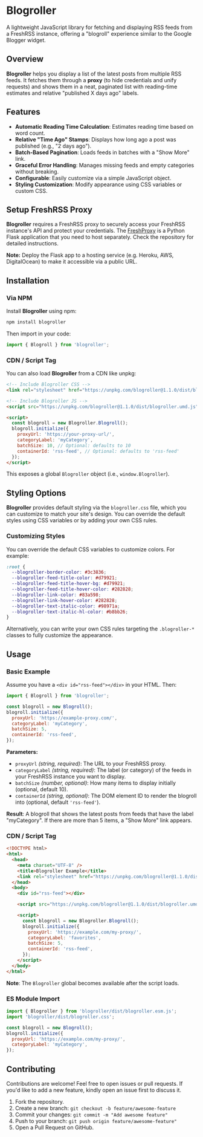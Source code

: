 # Blogroller

A lightweight JavaScript library for fetching and displaying RSS feeds from a FreshRSS instance, offering a "blogroll" experience similar to the Google Blogger widget.

## Overview

**Blogroller** helps you display a list of the latest posts from multiple RSS feeds. It fetches them through a **proxy** (to hide credentials and unify requests) and shows them in a neat, paginated list with reading-time estimates and relative "published X days ago" labels.

## Features

- **Automatic Reading Time Calculation**: Estimates reading time based on word count.
- **Relative "Time Ago" Stamps**: Displays how long ago a post was published (e.g., "2 days ago").
- **Batch-Based Pagination**: Loads feeds in batches with a "Show More" link.
- **Graceful Error Handling**: Manages missing feeds and empty categories without breaking.
- **Configurable**: Easily customize via a simple JavaScript object.
- **Styling Customization**: Modify appearance using CSS variables or custom CSS.

## Setup FreshRSS Proxy
**Blogroller** requires a FreshRSS proxy to securely access your FreshRSS instance's API and protect your credentials. The [FreshProxy](https://github.com/hstct/FreshProxy) is a Python Flask application that you need to host separately. Check the repository for detailed instructions.

**Note:** Deploy the Flask app to a hosting service (e.g. Heroku, AWS, DigitalOcean) to make it accessible via a public URL.

## Installation

### Via NPM
Install **Blogroller** using npm:
```bash
npm install blogroller
```

Then import in your code:
```js
import { Blogroll } from 'blogroller';
```

### CDN / Script Tag

You can also load **Blogroller** from a CDN like unpkg:
```html
<!-- Include Blogroller CSS -->
<link rel="stylesheet" href="https://unpkg.com/blogroller@1.1.0/dist/blogroller.css" />

<!-- Include Blogroller JS -->
<script src="https://unpkg.com/blogroller@1.1.0/dist/blogroller.umd.js"></script>

<script>
  const blogroll = new Blogroller.Blogroll();
  blogroll.initialize({
    proxyUrl: 'https://your-proxy-url/',
    categoryLabel: 'myCategory',
    batchSize: 10, // Optional: defaults to 10
    containerId: 'rss-feed', // Optional: defaults to 'rss-feed'
  });
</script>
```

This exposes a global `Blogroller` object (i.e., `window.Blogroller`).

## Styling Options

**Blogroller** provides default styling via the `blogroller.css` file, which you can customize to match your site's design. You can override the default styles using CSS variables or by adding your own CSS rules.

### Customizing Styles
You can override the default CSS variables to customize colors. For example:
```css
:root {
  --blogroller-border-color: #3c3836;
  --blogroller-feed-title-color: #d79921;
  --blogroller-feed-title-hover-bg: #d79921;
  --blogroller-feed-title-hover-color: #282828;
  --blogroller-link-color: #83a598;
  --blogroller-link-hover-color: #282828;
  --blogroller-text-italic-color: #98971a;
  --blogroller-text-italic-hl-color: #b8bb26;
}
```

Alternatively, you can write your own CSS rules targeting the `.blogroller-*` classes to fully customize the appearance.

## Usage

### Basic Example
Assume you have a `<div id="rss-feed"></div>` in your HTML. Then:
```js
import { Blogroll } from 'blogroller';

const blogroll = new Blogroll();
blogroll.initialize({
  proxyUrl: 'https://example-proxy.com/',
  categoryLabel: 'myCategory',
  batchSize: 5,
  containerId: 'rss-feed',
});
```
**Parameters:**
- `proxyUrl` _(string, required)_: The URL to your FreshRSS proxy.
- `categoryLabel` _(string, required)_: The label (or category) of the feeds in your FreshRSS instance you want to display.
- `batchSize` _(number, optional)_: How many items to display initially (optional, default 10).
- `containerId` _(string, optional)_: The DOM element ID to render the blogroll into (optional, default `'rss-feed'`).

**Result**: A blogroll that shows the latest posts from feeds that have the label "myCategory". If there are more than 5 items, a "Show More" link appears.

### CDN / Script Tag
```html
<!DOCTYPE html>
<html>
  <head>
    <meta charset="UTF-8" />
    <title>Blogroller Example</title>
    <link rel="stylesheet" href="https://unpkg.com/blogroller@1.1.0/dist/blogroller.css" />
  </head>
  <body>
    <div id="rss-feed"></div>

    <script src="https://unpkg.com/blogroller@1.1.0/dist/blogroller.umd.js"></script>

    <script>
      const blogroll = new Blogroller.Blogroll();
      blogroll.initialize({
        proxyUrl: 'https://example.com/my-proxy/',
        categoryLabel: 'favorites',
        batchSize: 5,
        containerId: 'rss-feed',
      });
    </script>
  </body>
</html>
```

**Note**: The `Blogroller` global becomes available after the script loads.

### ES Module Import
```js
import { Blogroller } from 'blogroller/dist/blogroller.esm.js';
import 'blogroller/dist/blogroller.css';

const blogroll = new Blogroll();
blogroll.initialize({
  proxyUrl: 'https://example.com/my-proxy/',
  categoryLabel: 'myCategory',
});
```
## Contributing

Contributions are welcome! Feel free to open issues or pull requests. If you'd like to add a new feature, kindly open an issue first to discuss it.

1. Fork the repository.
2. Create a new branch: `git checkout -b feature/awesome-feature`
3. Commit your changes: `git commit -m "Add awesome feature"`
4. Push to your branch: `git push origin feature/awesome-feature"`
5. Open a Pull Request on GitHub.
